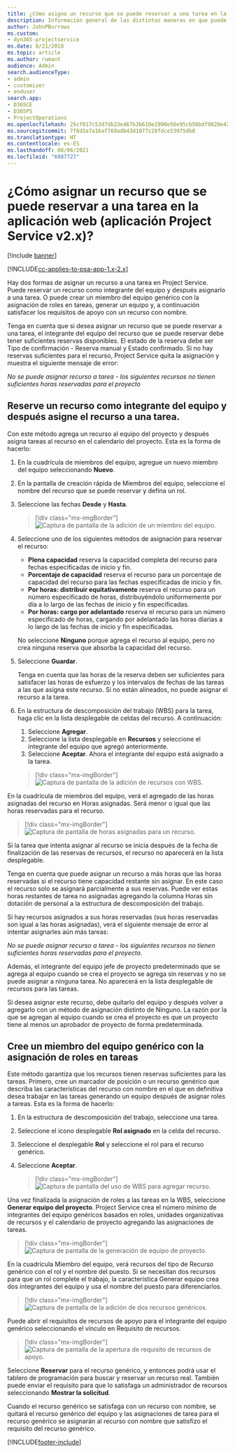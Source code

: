 ```yaml
---
title: ¿Cómo asigno un recurso que se puede reservar a una tarea en la aplicación web?
description: Información general de las distintas maneras en que puede asignar recursos reservables.
author: JohnPBurrows
ms.custom:
- dyn365-projectservice
ms.date: 8/21/2018
ms.topic: article
ms.author: rumant
audience: Admin
search.audienceType:
- admin
- customizer
- enduser
search.app:
- D365CE
- D365PS
- ProjectOperations
ms.openlocfilehash: 25cf017c53d7db23e467b3b610e2990e56e95cb56bdf9820e427dfeeeb979637
ms.sourcegitcommit: 7f8d1e7a16af769adb43d1877c28fdce53975db8
ms.translationtype: HT
ms.contentlocale: es-ES
ms.lasthandoff: 08/06/2021
ms.locfileid: "6987727"
---
```

# <a name="how-do-i-assign-a-bookable-resource-to-a-task-in-the-web-app-project-service-app-v2x"></a>¿Cómo asignar un recurso que se puede reservar a una tarea en la aplicación web (aplicación Project Service v2.x)?

[!include [banner](../includes/psa-now-project-operations.md)]

[!INCLUDE[cc-applies-to-psa-app-1.x-2.x](../includes/cc-applies-to-psa-app-1x-2x.md)]

Hay dos formas de asignar un recurso a una tarea en Project Service. Puede reservar un recurso como integrante del equipo y después asignarlo a una tarea. O puede crear un miembro del equipo genérico con la asignación de roles en tareas, generar un equipo y, a continuación satisfacer los requisitos de apoyo con un recurso con nombre.

Tenga en cuenta que si desea asignar un recurso que se puede reservar a una tarea, el integrante del equipo del recurso que se puede reservar debe tener suficientes reservas disponibles. El estado de la reserva debe ser Tipo de confirmación - Reserva manual y Estado confirmado. Si no hay reservas suficientes para el recurso, Project Service quita la asignación y muestra el siguiente mensaje de error:

*No se puede asignar recurso a tarea - los siguientes recursos no tienen suficientes horas reservadas para el proyecto*

## <a name="book-a-resource-as-a-team-member-and-then-assign-the-resource-to-a-task"></a>Reserve un recurso como integrante del equipo y después asigne el recurso a una tarea.

Con este método agrega un recurso al equipo del proyecto y después asigna tareas al recurso en el calendario del proyecto. Esta es la forma de hacerlo:
1.  En la cuadrícula de miembros del equipo, agregue un nuevo miembro del equipo seleccionando **Nuevo**.
2.  En la pantalla de creación rápida de Miembros del equipo, seleccione el nombre del recurso que se puede reservar y defina un rol.
3.  Seleccione las fechas **Desde** y **Hasta**.

    > [!div class="mx-imgBorder"] 
    > ![Captura de pantalla de la adición de un miembro del equipo.](media/FAQ-Resources-to-Tasks2-1.png "Captura de pantalla de la adición de un miembro del equipo")
 
4.  Seleccione uno de los siguientes métodos de asignación para reservar el recurso:
    - **Plena capacidad** reserva la capacidad completa del recurso para fechas especificadas de inicio y fin.
    - **Porcentaje de capacidad** reserva el recurso para un porcentaje de capacidad del recurso para las fechas especificadas de inicio y fin.
    - **Por horas: distribuir equitativamente** reserva el recurso para un número especificado de horas, distribuyéndolo uniformemente por día a lo largo de las fechas de inicio y fin especificadas.
    - **Por horas: cargo por adelantado** reserva el recurso para un número especificado de horas, cargando por adelantado las horas diarias a lo largo de las fechas de inicio y fin especificadas.

    No seleccione **Ninguno** porque agrega el recurso al equipo, pero no crea ninguna reserva que absorba la capacidad del recurso.
5.  Seleccione **Guardar**.

    Tenga en cuenta que las horas de la reserva deben ser suficientes para satisfacer las horas de esfuerzo y los intervalos de fechas de las tareas a las que asigna este recurso. Si no están alineados, no puede asignar el recurso a la tarea.

6.  En la estructura de descomposición del trabajo (WBS) para la tarea, haga clic en la lista desplegable de celdas del recurso. A continuación: 

    1. Seleccione **Agregar**.
    2. Seleccione la lista desplegable en **Recursos** y seleccione el integrante del equipo que agregó anteriormente.
    3. Seleccione **Aceptar**. Ahora el integrante del equipo está asignado a la tarea.

    > [!div class="mx-imgBorder"] 
    > ![Captura de pantalla de la adición de recursos con WBS.](media/FAQ-Resources-to-Tasks2-2.png "Captura de pantalla de la adición de recursos con WBS")
 
En la cuadrícula de miembros del equipo, verá el agregado de las horas asignadas del recurso en Horas asignadas. Será menor o igual que las horas reservadas para el recurso. 

> [!div class="mx-imgBorder"] 
> ![Captura de pantalla de horas asignadas para un recurso.](media/FAQ-Resources-to-Tasks2-3.png "Captura de pantalla de horas asignadas para un recurso")
 
Si la tarea que intenta asignar al recurso se inicia después de la fecha de finalización de las reservas de recursos, el recurso no aparecerá en la lista desplegable.

Tenga en cuenta que puede asignar un recurso a más horas que las horas reservadas si el recurso tiene capacidad restante sin asignar. En este caso el recurso solo se asignará parcialmente a sus reservas. Puede ver estas horas restantes de tarea no asignadas agregando la columna Horas sin dotación de personal a la estructura de descomposición del trabajo.

Si hay recursos asignados a sus horas reservadas (sus horas reservadas son igual a las horas asignadas), verá el siguiente mensaje de error al intentar asignarles aún más tareas:

*No se puede asignar recurso a tarea - los siguientes recursos no tienen suficientes horas reservadas para el proyecto.*

Además, el integrante del equipo jefe de proyecto predeterminado que se agrega al equipo cuando se crea el proyecto se agrega sin reservas y no se puede asignar a ninguna tarea. No aparecerá en la lista desplegable de recursos para las tareas.

Si desea asignar este recurso, debe quitarlo del equipo y después volver a agregarlo con un método de asignación distinto de Ninguno. La razón por la que se agregan al equipo cuando se crea el proyecto es que un proyecto tiene al menos un aprobador de proyecto de forma predeterminada.

## <a name="create-a-generic-team-member-through-role-assignment-on-tasks"></a>Cree un miembro del equipo genérico con la asignación de roles en tareas

Este método garantiza que los recursos tienen reservas suficientes para las tareas. Primero, cree un marcador de posición o un recurso genérico que describa las características del recurso con nombre en el que en definitiva desea trabajar en las tareas generando un equipo después de asignar roles a tareas. Esta es la forma de hacerlo:

1. En la estructura de descomposición del trabajo, seleccione una tarea.
2. Seleccione el icono desplegable **Rol asignado** en la celda del recurso.
3. Seleccione el desplegable **Rol** y seleccione el rol para el recurso genérico.
4. Seleccione **Aceptar**.

    > [!div class="mx-imgBorder"] 
    > ![Captura de pantalla del uso de WBS para agregar recurso.](media/FAQ-Resources-to-Tasks2-4.png "Captura de pantalla del uso de WBS para agregar recurso")
 
Una vez finalizada la asignación de roles a las tareas en la WBS, seleccione **Generar equipo del proyecto**. Project Service crea el número mínimo de integrantes del equipo genéricos basados en roles, unidades organizativas de recursos y el calendario de proyecto agregando las asignaciones de tareas.

> [!div class="mx-imgBorder"] 
> ![Captura de pantalla de la generación de equipo de proyecto.](media/FAQ-Resources-to-Tasks2-5.png "Captura de pantalla de la generación de equipo de proyecto")
 
En la cuadrícula Miembro del equipo, verá recursos del tipo de Recurso genérico con el rol y el nombre del puesto. Si se necesitan dos recursos para que un rol complete el trabajo, la característica Generar equipo crea dos integrantes del equipo y usa el nombre del puesto para diferenciarlos.

> [!div class="mx-imgBorder"] 
> ![Captura de pantalla de la adición de dos recursos genéricos.](media/FAQ-Resources-to-Tasks2-6.png "Captura de pantalla de la adición de dos recursos genéricos")
 
Puede abrir el requisitos de recursos de apoyo para el integrante del equipo genérico seleccionando el vínculo en Requisito de recursos.

> [!div class="mx-imgBorder"] 
> ![Captura de pantalla de la apertura de requisito de recursos de apoyo.](media/FAQ-Resources-to-Tasks2-7.png "Captura de pantalla de la apertura de requisito de recursos de apoyo")

Seleccione **Reservar** para el recurso genérico, y entonces podrá usar el tablero de programación para buscar y reservar un recurso real. También puede enviar el requisito para que lo satisfaga un administrador de recursos seleccionando **Mostrar la solicitud**.

Cuando el recurso genérico se satisfaga con un recurso con nombre, se quitará el recurso genérico del equipo y las asignaciones de tarea para el recurso genérico se asignarán al recurso con nombre que satisfizo el requisito del recurso genérico.
 



[!INCLUDE[footer-include](../includes/footer-banner.md)]